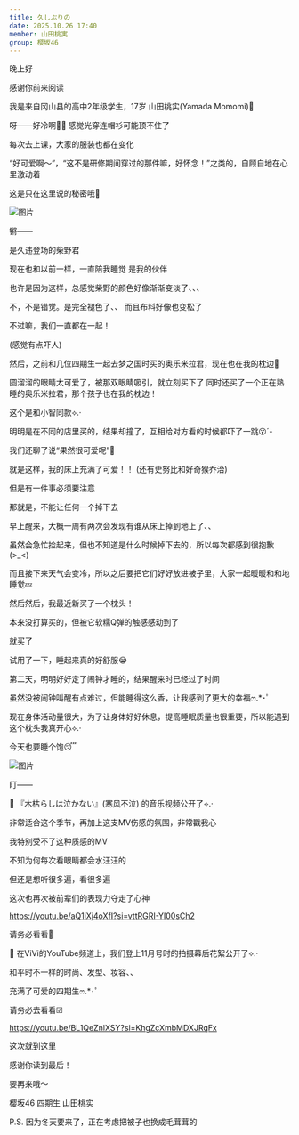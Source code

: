 ```yaml
---
title: 久しぶりの
date: 2025.10.26 17:40
member: 山田桃実
group: 樱坂46
---
```


晚上好



感谢你前来阅读

我是来自冈山县的高中2年级学生，17岁
山田桃实(Yamada Momomi)🍑







呀——好冷啊🍃🌀
感觉光穿连帽衫可能顶不住了

每次去上课，大家的服装也都在变化

“好可爱啊～”，“这不是研修期间穿过的那件嘛，好怀念！”之类的，自顾自地在心里激动着


这是只在这里说的秘密哦🤫










![图片](https://sakurazaka46.com/files/14/diary/s46/blog/moblog/202510/mobm2sdDS.jpg)


锵——

是久违登场的柴野君


现在也和以前一样，一直陪我睡觉
是我的伙伴


也许是因为这样，总感觉柴野的颜色好像渐渐变淡了、、、



不，不是错觉。是完全褪色了、、
而且布料好像也变松了

不过嘛，我们一直都在一起！


(感觉有点吓人)





然后，之前和几位四期生一起去梦之国时买的奥乐米拉君，现在也在我的枕边🐢


圆溜溜的眼睛太可爱了，被那双眼睛吸引，就立刻买下了
同时还买了一个正在熟睡的奥乐米拉君，那个孩子也在我的枕边！

这个是和小智同款⟡.·

明明是在不同的店里买的，结果却撞了，互相给对方看的时候都吓了一跳😮´-



我们还聊了说“果然很可爱呢”🐢




就是这样，我的床上充满了可爱！！
(还有史努比和好奇猴乔治)



但是有一件事必须要注意



那就是，不能让任何一个掉下去



早上醒来，大概一周有两次会发现有谁从床上掉到地上了、、


虽然会急忙捡起来，但也不知道是什么时候掉下去的，所以每次都感到很抱歉(>_<)



而且接下来天气会变冷，所以之后要把它们好好放进被子里，大家一起暖暖和和地睡觉💤








然后然后，我最近新买了一个枕头！


本来没打算买的，但被它软糯Q弹的触感感动到了

就买了



试用了一下，睡起来真的好舒服😭

第二天，明明好好定了闹钟才睡的，结果醒来时已经过了时间


虽然没被闹钟叫醒有点难过，但能睡得这么香，让我感到了更大的幸福‪ෆ‪.*･ﾟ


现在身体活动量很大，为了让身体好好休息，提高睡眠质量也很重要，所以能遇到这个枕头我真开心⟡.·


今天也要睡个饱😴










![图片](https://sakurazaka46.com/files/14/diary/s46/blog/moblog/202510/mobaX5Lro.jpg)

盯——






📢
『木枯らしは泣かない』(寒风不泣)
的音乐视频公开了⟡.·


非常适合这个季节，再加上这支MV伤感的氛围，非常戳我心


我特别受不了这种质感的MV

不知为何每次看眼睛都会水汪汪的

但还是想听很多遍，看很多遍


这次也再次被前辈们的表现力夺走了心神



https://youtu.be/aQ1iXj4oXfI?si=vttRGRI-YI00sCh2


请务必看看🍂





📢
在ViVi的YouTube频道上，我们登上11月号时的拍摄幕后花絮公开了⟡.·


和平时不一样的时尚、发型、妆容、、

充满了可爱的四期生‪ෆ‪.*･ﾟ


请务必去看看︎︎︎︎☑︎


https://youtu.be/BL1QeZnlXSY?si=KhgZcXmbMDXJRqFx









这次就到这里


感谢你读到最后！


要再来哦〜

樱坂46 四期生 山田桃实









P.S. 因为冬天要来了，正在考虑把被子也换成毛茸茸的